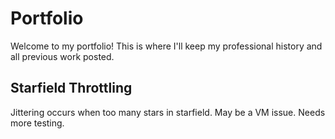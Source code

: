 # Portfolio

Welcome to my portfolio! This is where I'll keep my professional history and all previous work posted.

## Starfield Throttling

Jittering occurs when too many stars in starfield. May be a VM issue. Needs more testing.